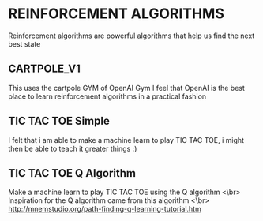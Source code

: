 # REINFORCEMENT ALGORITHMS
Reinforcement algorithms are powerful algorithms that help us find the next best state

## CARTPOLE_V1
This uses the cartpole GYM of OpenAI Gym
I feel that OpenAI is the best place to learn reinforcement algorithms in a practical fashion

## TIC TAC TOE Simple
I felt that i am able to make a machine learn to play TIC TAC TOE, i might then be able to teach it greater things :)

## TIC TAC TOE Q Algorithm
Make a machine learn to play TIC TAC TOE using the Q algorithm <\br>
Inspiration for the Q algorithm came from this algorithm <\br>
http://mnemstudio.org/path-finding-q-learning-tutorial.htm


